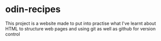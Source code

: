# odin-recipes

This project is a  website made to put into practise what I've learnt about HTML to structure web pages and using git as well as github for version control
